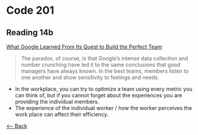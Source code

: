 # Code 201
## Reading 14b

[What Google Learned From Its Quest to Build the Perfect Team](https://www.nytimes.com/2016/02/28/magazine/what-google-learned-from-its-quest-to-build-the-perfect-team.html)
 
 > The paradox, of course, is that Google’s intense data collection and number crunching have led it to the same conclusions that good managers have always known. In the best teams, members listen to one another and show sensitivity to feelings and needs.


* In the workplace, you can try to optimize a team using every metric you can think of, but if you cannot forget about the experiences you are providing the individual members.
* The experience of the individual worker / how the worker perceives the work place can affect their efficiency.


[<-- Back](../README.md)
